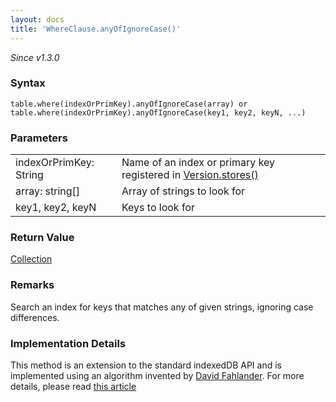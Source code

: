 ```yaml
---
layout: docs
title: 'WhereClause.anyOfIgnoreCase()'
---
```

*Since v1.3.0*

### Syntax

    table.where(indexOrPrimKey).anyOfIgnoreCase(array) or
    table.where(indexOrPrimKey).anyOfIgnoreCase(key1, key2, keyN, ...)

### Parameters
<table>
<tr><td>indexOrPrimKey: String</td><td>Name of an index or primary key registered in <a href="Version.stores()">Version.stores()</a></td></tr>
<tr><td>array: string[]</td><td>Array of strings to look for</td></tr>
<tr><td>key1, key2, keyN</td><td>Keys to look for</td></tr>
</table>

### Return Value

[Collection](Collection)

### Remarks
Search an index for keys that matches any of given strings, ignoring case differences.

### Implementation Details

This method is an extension to the standard indexedDB API and is implemented using an algorithm invented by [David Fahlander](https://github.com/dfahlander/). For more details, please read [this article](http://www.codeproject.com/Articles/744986/How-to-do-some-magic-with-indexedDB)
